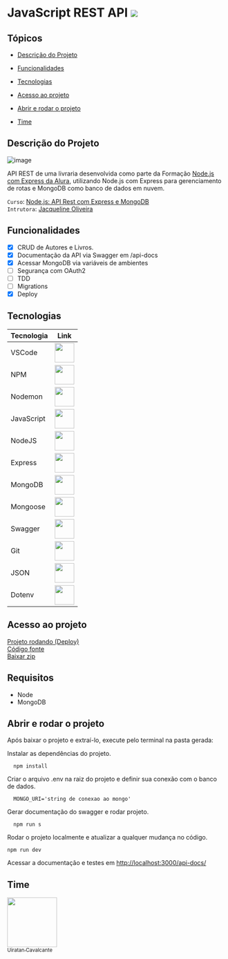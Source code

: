 # JavaScript REST API <img src="http://img.shields.io/static/v1?label=STATUS&message=EM%20DESENVOLVIMENTO&color=GREEN&style=for-the-badge"/>

## Tópicos 

- [Descrição do Projeto](#descrição-do-projeto)

- [Funcionalidades](#funcionalidades)

- [Tecnologias](#tecnologias)

- [Acesso ao projeto](#acesso-ao-projeto)

- [Abrir e rodar o projeto](#abrir-e-rodar-o-projeto)

- [Time](#time)

## Descrição do Projeto
![image](https://user-images.githubusercontent.com/1513309/217244900-f19e52e0-8b61-4d5b-94a4-3b7b1c0295d7.png)

API REST de uma livraria desenvolvida como parte da Formação <a href="https://cursos.alura.com.br/formacao-node-js-express">Node.js com Express da Alura</a>, utilizando Node.js com Express para gerenciamento de rotas e MongoDB como banco de dados em nuvem.

`Curso`: <a href="https://cursos.alura.com.br/course/nodejs-api-rest-express-mongodb">Node.js: API Rest com Express e MongoDB</a><br>
`Intrutora`: <a href="https://cursos.alura.com.br/user/jacqueline-r-oliveira">Jacqueline Oliveira</a>

## Funcionalidades
- [x] CRUD de Autores e Livros. <br>
- [x]  Documentação da API via Swagger em <url-do-projeto>/api-docs
- [x] Acessar MongoDB via variáveis de ambientes
- [ ] Segurança com OAuth2
- [ ] TDD
- [ ] Migrations  
- [x] Deploy

## Tecnologias
<p align="center">

Tecnologia | Link 
-- | --
 VSCode    | <img height="45" src="https://cdn.jsdelivr.net/gh/devicons/devicon/icons/vscode/vscode-original-wordmark.svg" /> 
NPM     | <img height="45" src="https://cdn.jsdelivr.net/gh/devicons/devicon/icons/npm/npm-original-wordmark.svg" /> |
Nodemon   | <img height="45" src="https://user-images.githubusercontent.com/13700/35731649-652807e8-080e-11e8-88fd-1b2f6d553b2d.png" />
JavaScript | <img height="45" src="https://cdn.jsdelivr.net/gh/devicons/devicon/icons/javascript/javascript-plain.svg" />
NodeJS | <img height="45" src="https://cdn.jsdelivr.net/gh/devicons/devicon/icons/nodejs/nodejs-original-wordmark.svg" /> 
Express | <img height="45" src="https://cdn.jsdelivr.net/gh/devicons/devicon/icons/express/express-original.svg" /> 
MongoDB | <img height="45" src="https://cdn.jsdelivr.net/gh/devicons/devicon/icons/mongodb/mongodb-original-wordmark.svg" /> 
Mongoose | <img height="45" src="https://mongoosejs.com/docs/images/mongoose5_62x30_transparent.png" />
Swagger  |  <img height="45" src="https://static1.smartbear.co/swagger/media/assets/images/swagger_logo.svg" />
Git  | <img height="45" src="https://cdn.jsdelivr.net/gh/devicons/devicon/icons/git/git-original-wordmark.svg" /> |
JSON | <img height="45" src="https://www.opc-router.de/wp-content/uploads/2020/08/what-is-json_600x250px.jpg" />
Dotenv | <img height="45" src="https://raw.githubusercontent.com/motdotla/dotenv/master/dotenv.svg" /> 

<p>


## Acesso ao projeto
[Projeto rodando (Deploy)](https://infinite-depths-15472.herokuapp.com/api-docs/)<br>
[Código fonte](https://github.com/uiratan/node-express)<br>
[Baixar zip](https://github.com/uiratan/node-express/archive/refs/heads/main.zip)

## Requisitos
* Node
* MongoDB
  
## Abrir e rodar o projeto
Após baixar o projeto e extraí-lo, execute pelo terminal na pasta gerada:

Instalar as dependências do projeto.
```shell
  npm install
```  

Criar o arquivo .env na raiz do projeto e definir sua conexão com o banco de dados.
```shell
  MONGO_URI='string de conexao ao mongo'
```  

Gerar documentação do swagger e rodar projeto.
```shell
  npm run s
```  

Rodar o projeto localmente e atualizar a qualquer mudança no código.
```shell
npm run dev
```

Acessar a documentação e testes em <a href="http://localhost:3000/api-docs/">http://localhost:3000/api-docs/</a>

## Time  
[<img src="https://avatars.githubusercontent.com/u/1513309?s=400&u=17c724e73879b241655425c84ddba2f7a731817b&v=4" width=115><br><sub>Uiratan Cavalcante</sub>](https://github.com/uiratan/)
  
